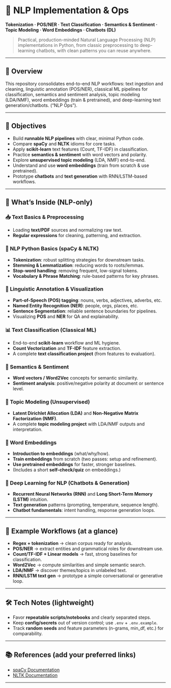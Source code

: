# 🧠 NLP Implementation & Ops

**Tokenization · POS/NER · Text Classification · Semantics & Sentiment · Topic Modeling · Word Embeddings · Chatbots (DL)**

> Practical, production-minded Natural Language Processing (NLP) implementations in Python, from classic preprocessing to deep-learning chatbots, with clean patterns you can reuse anywhere.

---

## 🚀 Overview

This repository consolidates end-to-end NLP workflows: text ingestion and cleaning, linguistic annotation (POS/NER), classical ML pipelines for classification, semantics and sentiment analysis, topic modeling (LDA/NMF), word embeddings (train & pretrained), and deep-learning text generation/chatbots. (“NLP Ops”).

---

## 🎯 Objectives

* Build **runnable NLP pipelines** with clear, minimal Python code.
* Compare **spaCy** and **NLTK** idioms for core tasks.
* Apply **scikit-learn** text features (Count, TF-IDF) in classification.
* Practice **semantics & sentiment** with word vectors and polarity.
* Explore **unsupervised topic modeling** (LDA, NMF) end-to-end.
* Understand and use **word embeddings** (train from scratch & use pretrained).
* Prototype **chatbots** and **text generation** with RNN/LSTM-based workflows.

---

## 🧩 What’s Inside (NLP-only)

### 📥 Text Basics & Preprocessing

* Loading **text/PDF** sources and normalizing raw text.
* **Regular expressions** for cleaning, patterning, and extraction.

### 🧱 NLP Python Basics (spaCy & NLTK)

* **Tokenization**: robust splitting strategies for downstream tasks.
* **Stemming & Lemmatization**: reducing words to roots/lemmas.
* **Stop-word handling**: removing frequent, low-signal tokens.
* **Vocabulary & Phrase Matching**: rule-based patterns for key phrases.

### 🧠 Linguistic Annotation & Visualization

* **Part-of-Speech (POS) tagging**: nouns, verbs, adjectives, adverbs, etc.
* **Named Entity Recognition (NER)**: people, orgs, places, etc.
* **Sentence Segmentation**: reliable sentence boundaries for pipelines.
* Visualizing **POS** and **NER** for QA and explainability.

### 📊 Text Classification (Classical ML)

* End-to-end **scikit-learn** workflow and ML hygiene.
* **Count Vectorization** and **TF-IDF** feature extraction.
* A complete **text classification project** (from features to evaluation).

### 🔎 Semantics & Sentiment

* **Word vectors / Word2Vec** concepts for semantic similarity.
* **Sentiment analysis**: positive/negative polarity at document or sentence level.

### 🧵 Topic Modeling (Unsupervised)

* **Latent Dirichlet Allocation (LDA)** and **Non-Negative Matrix Factorization (NMF)**.
* A complete **topic modeling project** with LDA/NMF outputs and interpretation.

### 🧬 Word Embeddings

* **Introduction to embeddings** (what/why/how).
* **Train embeddings** from scratch (two passes: setup and refinement).
* **Use pretrained embeddings** for faster, stronger baselines.
* (Includes a short **self-check/quiz** on embeddings.)

### 🤖 Deep Learning for NLP (Chatbots & Generation)

* **Recurrent Neural Networks (RNN)** and **Long Short-Term Memory (LSTM)** intuition.
* **Text generation** patterns (prompting, temperature, sequence length).
* **Chatbot fundamentals**: intent handling, response generation loops.

---

## 🧪 Example Workflows (at a glance)

* **Regex + tokenization** → clean corpus ready for analysis.
* **POS/NER** → extract entities and grammatical roles for downstream use.
* **Count/TF-IDF + Linear models** → fast, strong baselines for classification.
* **Word2Vec** → compute similarities and simple semantic search.
* **LDA/NMF** → discover themes/topics in unlabeled text.
* **RNN/LSTM text gen** → prototype a simple conversational or generative loop.

---

## 🛠️ Tech Notes (lightweight)

* Favor **repeatable scripts/notebooks** and clearly separated steps.
* Keep **config/secrets** out of version control; use `.env` + `.env.example`.
* Track **random seeds** and feature parameters (n-grams, min\_df, etc.) for comparability.

---

## 📚 References (add your preferred links)

* [spaCy Documentation](https://github.com/Ibraheemolasupogit/spaCy)
* [NLTK Documentation](https://github.com/Ibraheemolasupogit/nltk)


---
